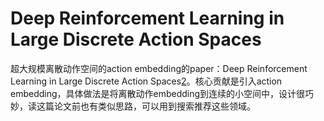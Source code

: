 # Deep Reinforcement Learning in Large Discrete Action Spaces

超大规模离散动作空间的action embedding的paper：Deep Reinforcement Learning in Large Discrete Action Spaces[2]。核心贡献是引入action embedding，具体做法是将离散动作embedding到连续的小空间中，设计很巧妙，读这篇论文前也有类似思路，可以用到搜索推荐这些领域。



[1]:https://zhuanlan.zhihu.com/p/25239682
[2]: https://arxiv.org/pdf/1512.07679.pdf
